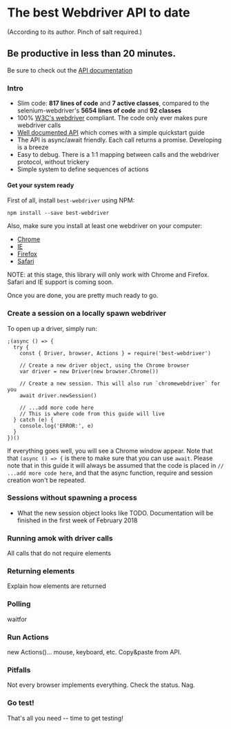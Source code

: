 # The best Webdriver API to date
(According to its author. Pinch of salt required.)
## Be productive in less than 20 minutes.

Be sure to check out the [API documentation](https://mercmobily.github.io/best-webdriver/index.html)

### Intro

* Slim code: **817 lines of code** and **7 active classes**, compared to the selenium-webdriver's **5654 lines of code** and **92 classes**
* 100% [W3C's webdriver](https://w3c.github.io/webdriver/webdriver-spec.html#compatibility) compliant. The code only ever makes pure webdriver calls
* [Well documented API](https://mercmobily.github.io/best-webdriver/index.html) which comes with a simple quickstart guide
* The API is async/await friendly. Each call returns a promise. Developing is a breeze
* Easy to debug. There is a 1:1 mapping between calls and the webdriver protocol, without trickery
* Simple system to define sequences of actions

#### Get your system ready

First of all, install `best-webdriver` using NPM:

    npm install --save best-webdriver

Also, make sure you install at least one webdriver on your computer:

* [Chrome](http://chromedriver.storage.googleapis.com/index.html)
* [IE](https://developer.microsoft.com/en-us/microsoft-edge/tools/webdriver/)
* [Firefox](https://github.com/mozilla/geckodriver/releases/)
* [Safari](https://developer.apple.com/library/content/releasenotes/General/WhatsNewInSafari/Articles/Safari_10_0.html#//apple_ref/doc/uid/TP40014305-CH11-DontLinkElementID_28)

NOTE: at this stage, this library will only work with Chrome and Firefox. Safari and IE support is coming soon.

Once you are done, you are pretty much ready to go.

### Create a session on a locally spawn webdriver

To open up a driver, simply run:

    ;(async () => {
      try {
        const { Driver, browser, Actions } = require('best-webdriver')

        // Create a new driver object, using the Chrome browser
        var driver = new Driver(new browser.Chrome())

        // Create a new session. This will also run `chromewebdriver` for you
        await driver.newSession()

        // ...add more code here
        // This is where code from this guide will live
      } catch (e) {
        console.log('ERROR:', e)
      }
    })()

If everything goes well, you will see a Chrome window appear. Note that that `(async () => {` is there to make sure that you can use `await`.
Please note that in this guide it will always be assumed that the code is placed in `// ...add more code here`, and that the async function, require and session creation won't be repeated.

### Sessions without spawning a process

* What the new session object looks like
TODO. Documentation will be finished in the first week of February 2018

### Running amok with driver calls

All calls that do not require elements

### Returning elements

Explain how elements are returned

### Polling

waitfor

### Run Actions

new Actions()... mouse, keyboard, etc. Copy&paste from API.

### Pitfalls

Not every browser implements everything. Check the status. Nag.

### Go test!

That's all you need -- time to get testing!

